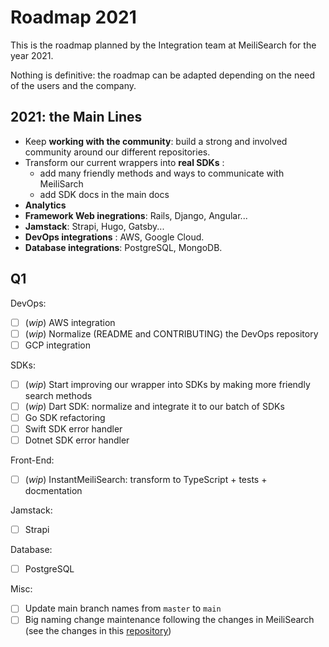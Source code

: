 # Roadmap 2021

This is the roadmap planned by the Integration team at MeiliSearch for the year 2021.

Nothing is definitive: the roadmap can be adapted depending on the need of the users and the company.

## 2021: the Main Lines

- Keep **working with the community**: build a strong and involved community around our different repositories.
- Transform our current wrappers into **real SDKs** :
    - add many friendly methods and ways to communicate with MeiliSarch
    - add SDK docs in the main docs
- **Analytics**
- **Framework Web inegrations**: Rails, Django, Angular...
- **Jamstack**: Strapi, Hugo, Gatsby...
- **DevOps integrations** : AWS, Google Cloud.
- **Database integrations**: PostgreSQL, MongoDB.

## Q1

DevOps:
- [ ] (_wip_) AWS integration
- [ ] (_wip_) Normalize (README and CONTRIBUTING) the DevOps repository
- [ ] GCP integration

SDKs:
- [ ] (_wip_) Start improving our wrapper into SDKs by making more friendly search methods
- [ ] (_wip_) Dart SDK: normalize and integrate it to our batch of SDKs
- [ ] Go SDK refactoring
- [ ] Swift SDK error handler
- [ ] Dotnet SDK error handler

Front-End:
- [ ] (_wip_) InstantMeiliSearch: transform to TypeScript + tests + docmentation

Jamstack:
- [ ] Strapi

Database:
- [ ] PostgreSQL

Misc:
- [ ] Update main branch names from `master` to `main`
- [ ] Big naming change maintenance following the changes in MeiliSearch (see the changes in this [repository](https://github.com/meilisearch/specifications/))
